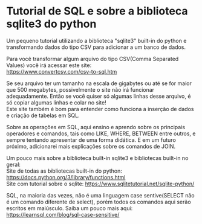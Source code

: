# Tutorial de SQL e sobre a biblioteca sqlite3 do python
Um pequeno tutorial utilizando a biblioteca "sqlite3" built-in do python e transformando dados do tipo CSV para adicionar a um banco de dados.  

Para você transformar algum arquivo do tipo CSV(Comma Separated Values) você irá acessar este site:  
https://www.convertcsv.com/csv-to-sql.htm  

Se seu arquivo ter um tamanho na escala de gigabytes ou até se for maior que 500 megabytes, possivelmente o site não irá funcionar adequadamente. Então se você quiser só algumas linhas desse arquivo, é só copiar algumas linhas e colar no site!  
Este site também é bom para entender como funciona a inserção de dados e criação de tabelas em SQL.  

Sobre as operações em SQL, aqui ensino e aprendo sobre os principais operadores e comandos, tais como LIKE, WHERE, BETWEEN entre outros, e sempre tentando apresentar de uma forma didática. 
E em um futuro próximo, adicionarei mais explicações sobre os comandos de JOIN.

Um pouco mais sobre a biblioteca built-in sqlite3 e bibliotecas built-in no geral:  
Site de todas as bibliotecas built-in do python: https://docs.python.org/3/library/functions.html  
Site com tutorial sobre o sqlite: https://www.sqlitetutorial.net/sqlite-python/  

SQL, na maioria das vezes, não é uma linguagem case sentive(SELECT não é um comando diferente de select), porém todos os comandos aqui serão escritos em maiúsculo.
Saiba um pouco mais aqui: https://learnsql.com/blog/sql-case-sensitive/

